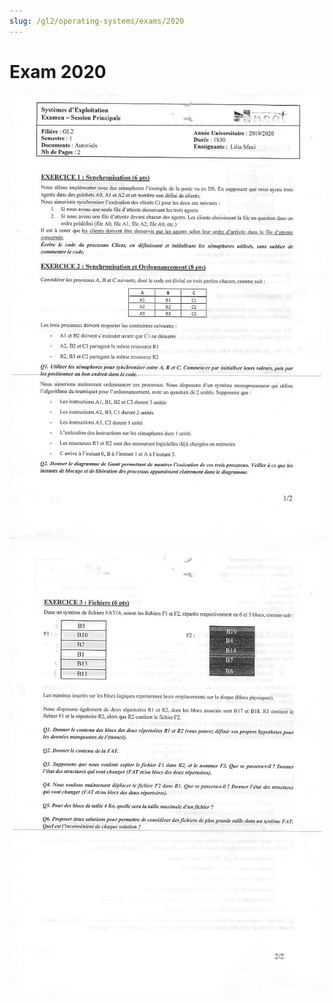 ```yaml
---
slug: /gl2/operating-systems/exams/2020
---
```


# Exam 2020

![1](assets/2020-1.jpg)

![2](assets/2020-2.jpg)
